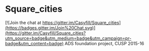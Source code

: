 # Square_cities

[![Join the chat at https://gitter.im/Casyfill/Square_cities](https://badges.gitter.im/Join%20Chat.svg)](https://gitter.im/Casyfill/Square_cities?utm_source=badge&utm_medium=badge&utm_campaign=pr-badge&utm_content=badge)
ADS foundation project, CUSP 2015-16
